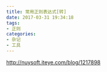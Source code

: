 ```yaml
---
title: 常用正则表达式[转]
date: 2017-03-31 19:34:18
tags: 
- 正则
categories: 
- 杂记
- 工具
---
```


http://nuysoft.iteye.com/blog/1217898